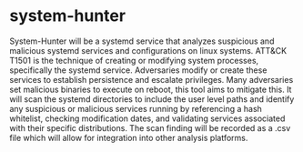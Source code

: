 # system-hunter
System-Hunter will be a systemd service that analyzes suspicious and malicious
systemd services and configurations on linux systems. ATT&CK T1501 is the technique
of creating or modifying system processes, specifically the systemd service.
Adversaries modify or create these services to establish persistence and escalate
privileges. Many adversaries set malicious binaries to execute on reboot, this tool aims
to mitigate this. It will scan the systemd directories to include the user level paths and
identify any suspicious or malicious services running by referencing a hash whitelist,
checking modification dates, and validating services associated with their specific
distributions. The scan finding will be recorded as a .csv file which will allow for
integration into other analysis platforms.
